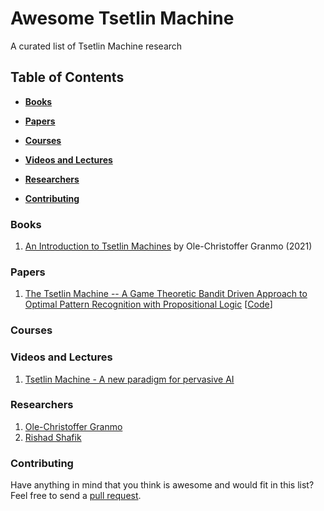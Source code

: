 # Awesome Tsetlin Machine
A curated list of Tsetlin Machine research

## Table of Contents

* **[Books](#books)**

* **[Papers](#Papers)**  

* **[Courses](#courses)**  

* **[Videos and Lectures](#videos-and-lectures)**  

* **[Researchers](#)**  

* **[Contributing](#contributing)** 

### Books
1. [An Introduction to Tsetlin Machines](https://tsetlinmachine.org/) by Ole-Christoffer Granmo (2021)

### Papers
1. [The Tsetlin Machine -- A Game Theoretic Bandit Driven Approach to Optimal Pattern Recognition with Propositional Logic](https://arxiv.org/abs/1804.01508) [[Code](https://github.com/cair/TsetlinMachine)]

### Courses

### Videos and Lectures
1. [Tsetlin Machine - A new paradigm for pervasive AI](https://www.youtube.com/watch?v=TaspuovmSR8)

### Researchers
1. [Ole-Christoffer Granmo](https://cair.uia.no/people/ole-christoffer-granmo/)
2. [Rishad Shafik](https://www.ncl.ac.uk/engineering/staff/profile/rishadshafik.html)

### Contributing
Have anything in mind that you think is awesome and would fit in this list? Feel free to send a [pull request](https://github.com/cair/awesome-tsetlin-machine/pulls).

